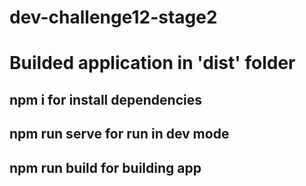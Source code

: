 # dev-challenge12-stage2

# Builded application in 'dist' folder

## npm i for install dependencies

## npm run serve for run in dev mode

## npm run build for building app
